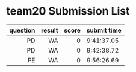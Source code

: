 # team20 Submission List
question | result | score | submit time
----:|----:|-----:|-----
PD | WA | 0 |  9:41:37.05 
PD | WA | 0 |  9:42:38.72 
PE | WA | 0 |  9:56:26.69 
